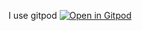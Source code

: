 I use gitpod
[![Open in Gitpod](https://gitpod.io/button/open-in-gitpod.svg)](https://gitpod.io/#https://github.com/kreijstal/ana3ing-tuberlin/)
